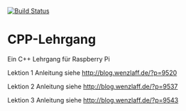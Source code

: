 [![Build Status](https://travis-ci.org/IT-Berater/CPP-Lehrgang.svg?branch=master)](https://travis-ci.org/IT-Berater/CPP-Lehrgang)

# CPP-Lehrgang
Ein C++ Lehrgang für Raspberry Pi

Lektion 1 Anleitung siehe http://blog.wenzlaff.de/?p=9520

Lektion 2 Anleitung siehe http://blog.wenzlaff.de/?p=9537

Lektion 3 Anleitung siehe http://blog.wenzlaff.de/?p=9543

